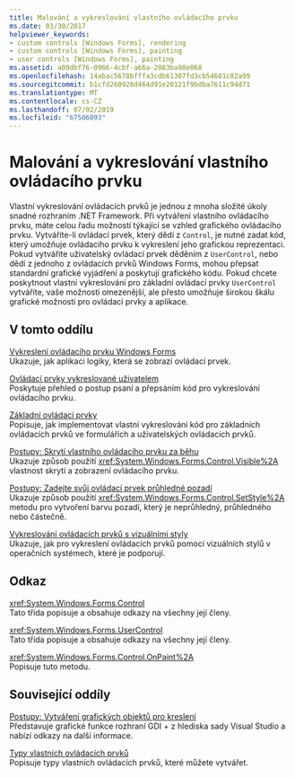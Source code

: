 ```yaml
---
title: Malování a vykreslování vlastního ovládacího prvku
ms.date: 03/30/2017
helpviewer_keywords:
- custom controls [Windows Forms], rendering
- custom controls [Windows Forms], painting
- user controls [Windows Forms], painting
ms.assetid: a09dbf76-0966-4cbf-a66a-2083ba98e068
ms.openlocfilehash: 14abac5678bfffa3cdb61307fd3cb54681c82a99
ms.sourcegitcommit: b1cfd260928d464d91e20121f9bdba7611c94d71
ms.translationtype: MT
ms.contentlocale: cs-CZ
ms.lasthandoff: 07/02/2019
ms.locfileid: "67506093"
---
```

# <a name="custom-control-painting-and-rendering"></a>Malování a vykreslování vlastního ovládacího prvku
Vlastní vykreslování ovládacích prvků je jednou z mnoha složité úkoly snadné rozhraním .NET Framework. Při vytváření vlastního ovládacího prvku, máte celou řadu možností týkající se vzhled grafického ovládacího prvku. Vytváříte-li ovládací prvek, který dědí z `Control`, je nutné zadat kód, který umožňuje ovládacího prvku k vykreslení jeho grafickou reprezentaci. Pokud vytváříte uživatelský ovládací prvek děděním z `UserControl`, nebo dědí z jednoho z ovládacích prvků Windows Forms, mohou přepsat standardní grafické vyjádření a poskytují grafického kódu. Pokud chcete poskytnout vlastní vykreslování pro základní ovládací prvky `UserControl` vytváříte, vaše možnosti omezenější, ale přesto umožňuje širokou škálu grafické možnosti pro ovládací prvky a aplikace.  
  
## <a name="in-this-section"></a>V tomto oddílu  
 [Vykreslení ovládacího prvku Windows Forms](rendering-a-windows-forms-control.md)  
 Ukazuje, jak aplikaci logiky, která se zobrazí ovládací prvek.  
  
 [Ovládací prvky vykreslované uživatelem](user-drawn-controls.md)  
 Poskytuje přehled o postup psaní a přepsáním kód pro vykreslování ovládacího prvku.  
  
 [Základní ovládací prvky](constituent-controls.md)  
 Popisuje, jak implementovat vlastní vykreslování kód pro základních ovládacích prvků ve formulářích a uživatelských ovládacích prvků.  
  
 [Postupy: Skrytí vlastního ovládacího prvku za běhu](how-to-make-your-control-invisible-at-run-time.md)  
 Ukazuje způsob použití <xref:System.Windows.Forms.Control.Visible%2A> vlastnost skrytí a zobrazení ovládacího prvku.  
  
 [Postupy: Zadejte svůj ovládací prvek průhledné pozadí](how-to-give-your-control-a-transparent-background.md)  
 Ukazuje způsob použití <xref:System.Windows.Forms.Control.SetStyle%2A> metodu pro vytvoření barvu pozadí, který je neprůhledný, průhledného nebo částečně.  
  
 [Vykreslování ovládacích prvků s vizuálními styly](rendering-controls-with-visual-styles.md)  
 Ukazuje, jak pro vykreslení ovládacích prvků pomocí vizuálních stylů v operačních systémech, které je podporují.  
  
## <a name="reference"></a>Odkaz  
 <xref:System.Windows.Forms.Control>  
 Tato třída popisuje a obsahuje odkazy na všechny její členy.  
  
 <xref:System.Windows.Forms.UserControl>  
 Tato třída popisuje a obsahuje odkazy na všechny její členy.  
  
 <xref:System.Windows.Forms.Control.OnPaint%2A>  
 Popisuje tuto metodu.  
  
## <a name="related-sections"></a>Související oddíly  
 [Postupy: Vytváření grafických objektů pro kreslení](../advanced/how-to-create-graphics-objects-for-drawing.md)  
 Představuje grafické funkce rozhraní GDI + z hlediska sady Visual Studio a nabízí odkazy na další informace.  
  
 [Typy vlastních ovládacích prvků](varieties-of-custom-controls.md)  
 Popisuje typy vlastních ovládacích prvků, které můžete vytvářet.
